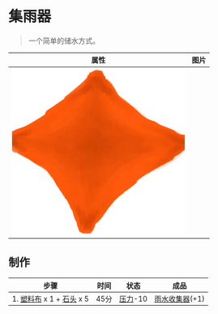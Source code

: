 # 集雨器  
> 一个简单的储水方式。  
  
  属性  |   图片   
 ----  |  ----:   
   |  ![](Sprite/RainCatcherEmpty.png)   
  
## 制作  
步骤  |  时间  |  状态  |  成品  
----  |  ----  |  ----  |  ----  
1. [塑料布](PlasticSheet.md) x 1 + [石头](Stone.md) x 5  |  45分  |  [压力](Stress.md)-10  |  [雨水收集器](RainCatcher.md)(+1)  
